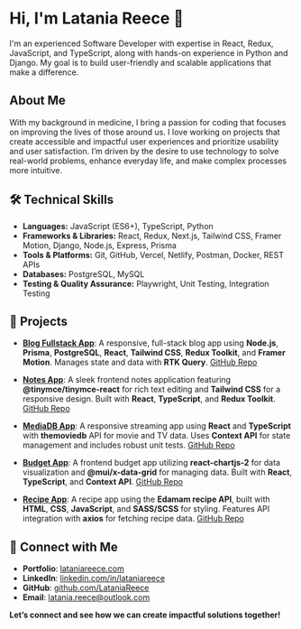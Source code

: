 # Hi, I'm Latania Reece 👋
I'm an experienced Software Developer with expertise in React, Redux, JavaScript, and TypeScript, along with hands-on experience in Python and Django. My goal is to build user-friendly and scalable applications that make a difference.

## About Me
With my background in medicine, I bring a passion for coding that focuses on improving the lives of those around us. I love working on projects that create accessible and impactful user experiences and prioritize usability and user satisfaction. I’m driven by the desire to use technology to solve real-world problems, enhance everyday life, and make complex processes more intuitive.

## 🛠️ Technical Skills
- **Languages:** JavaScript (ES6+), TypeScript, Python  
- **Frameworks & Libraries:** React, Redux, Next.js, Tailwind CSS, Framer Motion, Django, Node.js, Express, Prisma  
- **Tools & Platforms:** Git, GitHub, Vercel, Netlify, Postman, Docker, REST APIs  
- **Databases:** PostgreSQL, MySQL  
- **Testing & Quality Assurance:** Playwright, Unit Testing, Integration Testing

## 📂 Projects

- [**Blog Fullstack App**](https://blog-fullstack-app-ui.vercel.app/): A responsive, full-stack blog app using **Node.js**, **Prisma**, **PostgreSQL**, **React**, **Tailwind CSS**, **Redux Toolkit**, and **Framer Motion**. Manages state and data with **RTK Query**. [GitHub Repo](https://github.com/LataniaReece/blog_fullstack_app)

- [**Notes App**](https://latania-notesapp.netlify.app): A sleek frontend notes application featuring **@tinymce/tinymce-react** for rich text editing and **Tailwind CSS** for a responsive design. Built with **React**, **TypeScript**, and **Redux Toolkit**. [GitHub Repo](https://github.com/LataniaReece/Notes-App)

- [**MediaDB App**](https://mediadb.netlify.app/): A responsive streaming app using **React** and **TypeScript** with **themoviedb** API for movie and TV data. Uses **Context API** for state management and includes robust unit tests. [GitHub Repo](https://github.com/LataniaReece/MediaDB)

- [**Budget App**](https://latania-budget-app.netlify.app/): A frontend budget app utilizing **react-chartjs-2** for data visualization and **@mui/x-data-grid** for managing data. Built with **React**, **TypeScript**, and **Context API**. [GitHub Repo](https://github.com/LataniaReece/react-mui-budget-app)

- [**Recipe App**](http://latania-recipeapp.netlify.app/): A recipe app using the **Edamam recipe API**, built with **HTML**, **CSS**, **JavaScript**, and **SASS/SCSS** for styling. Features API integration with **axios** for fetching recipe data. [GitHub Repo](https://github.com/LataniaReece/RecipeApp)

 ## 🤝 Connect with Me

- **Portfolio**: [lataniareece.com](https://lataniareece.com)
- **LinkedIn**: [linkedin.com/in/lataniareece](https://www.linkedin.com/in/lataniareece/)
- **GitHub**: [github.com/LataniaReece](https://github.com/LataniaReece)
- **Email**: [latania.reece@outlook.com](mailto:latania.reece@outlook.com)

**Let’s connect and see how we can create impactful solutions together!**


